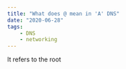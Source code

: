 ```yaml
---
title: "What does @ mean in 'A' DNS"
date: "2020-06-28"
tags:
    - DNS
    - networking
---
```


It refers to the root
